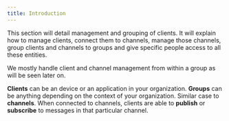 ```yaml
---
title: Introduction
---
```


This section will detail management and grouping of clients. It will explain how to manage clients, connect them to channels, manage those channels, group clients and channels to groups and give specific people access to all these entities.

We mostly handle client and channel management from within a group as will be seen later on.

**Clients** can be an device or an application in your organization. **Groups** can be anything depending on the context of your organization. Similar case to **channels**. When connected to channels, clients are able to **publish** or **subscribe** to messages in that particular channel.
